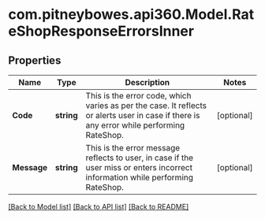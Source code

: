 # com.pitneybowes.api360.Model.RateShopResponseErrorsInner

## Properties

Name | Type | Description | Notes
------------ | ------------- | ------------- | -------------
**Code** | **string** | This is the error code, which varies as per the case. It reflects or alerts user in case if there is any error while performing RateShop.  | [optional] 
**Message** | **string** | This is the error message reflects to user, in case if the user miss or enters incorrect information while performing RateShop. | [optional] 

[[Back to Model list]](../README.md#documentation-for-models) [[Back to API list]](../README.md#documentation-for-api-endpoints) [[Back to README]](../README.md)

